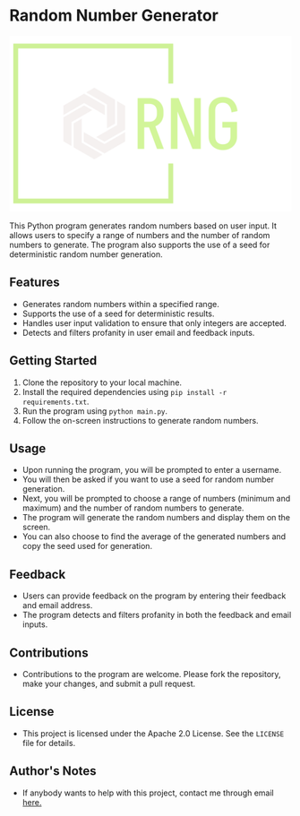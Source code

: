 # Random Number Generator
![logo](/noncode/logo.png)

This Python program generates random numbers based on user input. It allows users to specify a range of numbers and the number of random numbers to generate. The program also supports the use of a seed for deterministic random number generation.

## Features

- Generates random numbers within a specified range.
- Supports the use of a seed for deterministic results.
- Handles user input validation to ensure that only integers are accepted.
- Detects and filters profanity in user email and feedback inputs.

## Getting Started

1. Clone the repository to your local machine.
2. Install the required dependencies using `pip install -r requirements.txt`.
3. Run the program using `python main.py`.
4. Follow the on-screen instructions to generate random numbers.

## Usage

- Upon running the program, you will be prompted to enter a username.
- You will then be asked if you want to use a seed for random number generation.
- Next, you will be prompted to choose a range of numbers (minimum and maximum) and the number of random numbers to generate.
- The program will generate the random numbers and display them on the screen.
- You can also choose to find the average of the generated numbers and copy the seed used for generation.

## Feedback

- Users can provide feedback on the program by entering their feedback and email address.
- The program detects and filters profanity in both the feedback and email inputs.

## Contributions

- Contributions to the program are welcome. Please fork the repository, make your changes, and submit a pull request.

## License

- This project is licensed under the Apache 2.0 License. See the `LICENSE` file for details.

## Author's Notes
- If anybody wants to help with this project, contact me through email [here.](https://mail.google.com/mail/u/0/?fs=1&to=sasha.craftyshark@gmail.com&tf=cm)